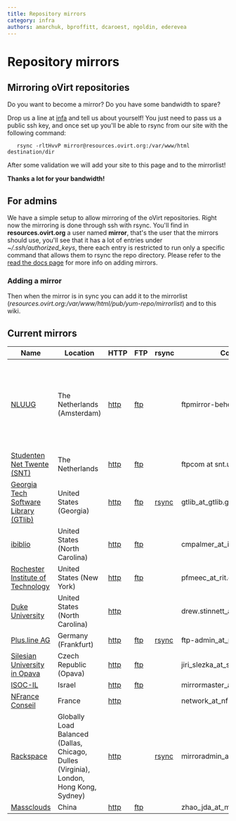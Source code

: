 ```yaml
---
title: Repository mirrors
category: infra
authors: amarchuk, bproffitt, dcaroest, ngoldin, ederevea
---
```


# Repository mirrors

## Mirroring oVirt repositories

Do you want to become a mirror? Do you have some bandwidth to spare?

Drop us a line at [infa](mailto:infra-support@ovirt.org) and tell us about yourself! You just need to pass us a public ssh key, and once set up you'll be able to rsync from our site with the following command:

       rsync -rltHvvP mirror@resources.ovirt.org:/var/www/html destination/dir

After some validation we will add your site to this page and to the mirrorlist!

**Thanks a lot for your bandwidth!**

## For admins

We have a simple setup to allow mirroring of the oVirt repositories. Right now the mirroring is done through ssh with rsync. You'll find in **resources.ovirt.org** a user named **mirror**, that's the user that the mirrors should use, you'll see that it has a lot of entries under *~/.ssh/authorized_keys*, there each entry is restricted to run only a specific command that allows them to rsync the repo directory.
Please refer to the [read the docs page](https://ovirt-infra-docs.readthedocs.io/en/latest/General/Mirror/index.html) for more info on adding mirrors.

### Adding a mirror

Then when the mirror is in sync you can add it to the mirrorlist (*resources.ovirt.org:/var/www/html/pub/yum-repo/mirrorlist*) and to this wiki.

## Current mirrors

| Name                                                                  | Location                       | HTTP                                                  | FTP                                                   | rsync                                          | Contact                         | Other                                                                           |
|-----------------------------------------------------------------------|--------------------------------|-------------------------------------------------------|-------------------------------------------------------|------------------------------------------------|---------------------------------|---------------------------------------------------------------------------------|
| [NLUUG](http://www.nluug.nl)                                          | The Netherlands (Amsterdam)    | [http](http://ftp.nluug.nl/os/Linux/virtual/ovirt/)   | [ftp](ftp://ftp.nluug.nl/pub/os/Linux/virtual/ovirt/) |                                                | ftpmirror-beheer_at_nluug.nl    | Syncing on all odd hours, bandwidth is currently 4 Gb/s and we do IPV4 and IPV6 |
| [Studenten Net Twente (SNT)](http://www.snt.utwente.nl/)              | The Netherlands                | [http](http://ftp.snt.utwente.nl/pub/software/ovirt/) | [ftp](ftp://ftp.snt.utwente.nl/pub/software/ovirt/)   |                                                | ftpcom at snt.utwente.nl        |                                                                                 |
| [Georgia Tech Software Library (GTlib)](http://www.gtlib.gatech.edu/) | United States (Georgia)        | [http](http://www.gtlib.gatech.edu/pub/oVirt/pub/)    | [ftp](ftp://www.gtlib.gatech.edu/pub/oVirt/pub/)      | [rsync](rsync://rsync.gtlib.gatech.edu/oVirt/) | gtlib_at_gtlib.gatech.edu       |                                                                                 |
| [ibiblio](http://www.ibiblio.org/)                                    | United States (North Carolina) | [http](http://mirrors.ibiblio.org/ovirt/pub/)         | [ftp](ftp://mirrors.ibiblio.org/ovirt/pub/)           |                                                | cmpalmer_at_ibiblio.org         |                                                                                 |
| [Rochester Institute of Technology](http://www.rit.edu)               | United States (New York)       | [http](http://mirrors.rit.edu/ovirt/pub/)             | [ftp](ftp://mirrors.rit.edu/ovirt/pub/)               |                                                | pfmeec_at_rit.edu               |                                                                                 |
| [Duke University](http://duke.edu)                                    | United States (North Carolina) | [http](http://mirror.linux.duke.edu/ovirt/pub/)       |                                                       |                                                | drew.stinnett_at_duke.edu       |                                                                                 |
| [Plus.line AG](http://www.plusline.net/en/)                           | Germany (Frankfurt)            | [http](http://ftp.plusline.net/ovirt/)                | [ftp](ftp://ftp.plusline.net/pub/ovirt/)              | [rsync](rsync://ftp.plusline.net/ovirt/)       | ftp-admin_at_plusline.net       |                                                                                 |
| [Silesian University in Opava](http://www.slu.cz)                     | Czech Republic (Opava)         | [http](http://mirror.slu.cz/ovirt/)                   | [ftp](ftp://mirror.slu.cz/ovirt/)                     |                                                | jiri_slezka_at_slu_cz           | 1Gbps, IPv6 ready                                                               |
| [ISOC-IL](http://mirror.isoc.org.il/)                                 | Israel                         | [http](http://mirror.isoc.org.il/pub/ovirt/)          | [ftp](ftp://mirror.isoc.org.il/pub/ovirt/)            |                                                | mirrormaster_at_isoc_org_il     |                                                                                 |
| [NFrance Conseil](https://www.nfrance.com/)                           | France                         | [http](http://ovirt.repo.nfrance.com/)                |                                                       |                                                | network_at_nfrance_com          |                                                                                 |
| [Rackspace](https://www.rackspace.com/) | Globally Load Balanced (Dallas, Chicago, Dulles (Virginia), London, Hong Kong, Sydney) | [http](http://mirror.rackspace.com/ovirt) |                                         | [rsync](rsync://mirror.rackspace.com/ovirt/)   | mirroradmin_at_rackspace_com    | 1Gbps, sync every 4 hours                                                       |
| [Massclouds](http://www.massclouds.com/)                              | China                          | [http](http://mirror.massclouds.com/ovirt/)           | [ftp](ftp://mirror.massclouds.com/ovirt/)             |                                                | zhao_jda_at_massclouds_com

